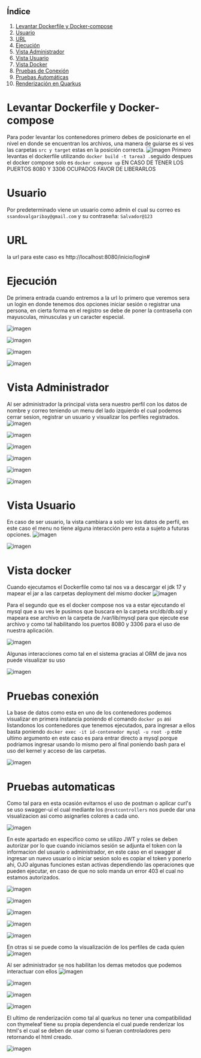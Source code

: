 ## Índice
1. [Levantar Dockerfile y Docker-compose](#levantar-dockerfile-y-docker-compose)
2. [Usuario](#usuario)
3. [URL](#url)
4. [Ejecución](#ejecución)
5. [Vista Administrador](#vista-administrador)
6. [Vista Usuario](#vista-usuario)
7. [Vista Docker](#vista-docker)
8. [Pruebas de Conexión](#pruebas-de-conexión)
9. [Pruebas Automáticas](#pruebas-automáticas)
10. [Renderización en Quarkus](#renderización-en-quarkus)



# Levantar Dockerfile y Docker-compose
Para poder levantar los contenedores primero debes de posicionarte en el nivel en donde se encuentran los archivos, una manera de guiarse es si ves las carpetas ```src y target``` estas en la posición correcta.
![imagen](https://github.com/user-attachments/assets/078c9b13-5607-4f78-addb-5ed728813166)
Primero levantas el dockerfile utilizando ```docker build -t tarea3 .```seguido despues el docker compose solo es  ```docker compose up``` EN CASO DE TENER LOS PUERTOS 8080 Y 3306 OCUPADOS FAVOR DE LIBERARLOS 
# Usuario
Por predeterminado viene un usuario como admin el cual su correo es ```ssandovalgaribay@gmail.com``` y su contraseña: ```Salvador@123```
# URL
la url para este caso es http://localhost:8080/inicio/login#
# Ejecución 
De primera entrada cuando entremos a la url lo primero que veremos sera un login en donde tenemos dos opciones iniciar sesión o registrar una persona, en cierta forma en el registro se debe de poner la contraseña con mayusculas, minusculas y un caracter especial.

![imagen](https://github.com/user-attachments/assets/cbc1ac84-137d-4b0e-9a57-172fc227b091)

![imagen](https://github.com/user-attachments/assets/dd98f93b-e16f-433f-8867-b6f28ed5e1db)

![imagen](https://github.com/user-attachments/assets/ab53815f-3442-443b-9188-bbfbb6f826d0)

![imagen](https://github.com/user-attachments/assets/446b15b0-6633-4c57-82b4-12931ae1faea)


 # Vista Administrador

Al ser administrador la principal vista sera nuestro perfil con los datos de nombre y correo teniendo un menu del lado izquierdo el cual podemos cerrar sesion, registrar un usuario y visualizar los perfiles registrados.
![imagen](https://github.com/user-attachments/assets/446b15b0-6633-4c57-82b4-12931ae1faea)

![imagen](https://github.com/user-attachments/assets/a83c5bc4-8d34-4950-9b63-df6af08ce7d6)

![imagen](https://github.com/user-attachments/assets/474bd453-245b-4192-ba8c-8f35d57ce6b0)

![imagen](https://github.com/user-attachments/assets/48b1088d-0980-4d0b-8bce-011b59615c56)


![imagen](https://github.com/user-attachments/assets/27a8a1c1-1606-42e3-8a55-3f2d0d14ba5c)


![imagen](https://github.com/user-attachments/assets/c12b64b7-f4c5-4d88-9dcd-5fcc0a998697)




# Vista Usuario
En caso de ser usuario, la vista cambiara a solo ver los datos de perfil, en este caso el menu no tiene alguna interacción pero esta a sujeto a futuras opciones.
![imagen](https://github.com/user-attachments/assets/ab53815f-3442-443b-9188-bbfbb6f826d0)

![imagen](https://github.com/user-attachments/assets/208108fa-7214-4e17-a9c6-615390ac08f2)

# Vista docker
Cuando ejecutamos el Dockerfile como tal nos va a descargar el jdk 17 y mapear el jar a las carpetas deployment del mismo docker 
![imagen](https://github.com/user-attachments/assets/7684b44d-e1f6-4489-a91e-a2a4fdfdaa18)

Para el segundo que es el docker compose nos va a estar ejecutando el mysql que a su ves le pusimos que buscara en la carpeta src/db/db.sql y mapeara ese archivo en la carpeta de /var/lib/mysql para que ejecute ese archivo y como tal habilitando los puertos 8080 y 3306 para el uso de nuestra aplicación.

![imagen](https://github.com/user-attachments/assets/b3b813cb-2da1-41dc-909a-9bb4762f1fc3)


Algunas interacciones como tal en el sistema gracias al ORM de java nos puede visualizar su uso

![imagen](https://github.com/user-attachments/assets/dda384c2-0b9e-49c8-be13-32590ee6134e)

# Pruebas conexión 
La base de datos como esta en uno de los contenedores podemos visualizar en primera instancia poniendo el comando ```docker ps``` asi listandonos los contenedores que tenemos ejecutados, para ingresar a ellos basta poniendo ```docker exec -it id-contenedor mysql -u root -p``` este ultimo argumento en este caso es para entrar directo a mysql porque podriamos ingresar usando lo mismo pero al final poniendo bash para el uso del kernel y acceso de las carpetas.

![imagen](https://github.com/user-attachments/assets/d80b120a-ff21-4bc9-8ccc-f71081b433ef)

# Pruebas automaticas
Como tal para en esta ocasión evitarnos el uso de postman o aplicar curl's se uso swagger-ui el cual mediante los ``@restcontrollers`` nos puede dar una visualizacion asi como asignarles colores a cada uno.

![imagen](https://github.com/user-attachments/assets/a1065487-4aed-49d1-a2e3-cb874ab67846)

En este apartado en especifico como se utilizo JWT y roles se deben autorizar por lo que cuando iniciamos sesión se adjunta el token con la informacion del usuario o administrador, en este caso en el swagger al ingresar un nuevo usuario o iniciar sesion solo es copiar el token y ponerlo ahi, OJO algunas funciones estan activas dependiendo las operaciones que pueden ejecutar, en caso de que no solo manda un error 403 el cual no estamos autorizados.

![imagen](https://github.com/user-attachments/assets/ba5e0cce-8311-4bcd-8c4f-8b6a27e36622)

![imagen](https://github.com/user-attachments/assets/6e35b709-d8fc-46da-8bf2-8a4663dd9d4b)

![imagen](https://github.com/user-attachments/assets/9ee78894-78b0-4600-bf72-dc900e3aa462)

![imagen](https://github.com/user-attachments/assets/274d24c6-384d-4c68-958c-d2ed103625cd)

![imagen](https://github.com/user-attachments/assets/e0f72d01-c555-4b45-b6f0-a45d874700a3)

En otras si se puede como la visualización de los perfiles de cada quien
![imagen](https://github.com/user-attachments/assets/1e45d61d-39a7-4c08-8d26-ae5f91bdaf95)

Al ser administrador se nos habilitan los demas metodos que podemos interactuar con ellos
![imagen](https://github.com/user-attachments/assets/8deabbba-0f59-4449-9348-ec24b29b2b87)

![imagen](https://github.com/user-attachments/assets/6385017c-76b4-45a9-b8dc-06908e20df7f)

![imagen](https://github.com/user-attachments/assets/2165349d-3de1-4879-8345-35a490e274d8)

![imagen](https://github.com/user-attachments/assets/a7c9a45f-becb-4d6b-aee4-0a5b53c82fb5)

El ultimo de renderización como tal al quarkus no tener una compatibilidad con thymeleaf tiene su propia dependencia el cual puede renderizar los html's el cual se deben de usar como si fueran controladores pero retornando el html creado.

![imagen](https://github.com/user-attachments/assets/9e9458e8-bf05-40e9-b423-a8f49adaa0ee)
